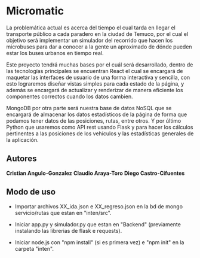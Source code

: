 # Micromatic

La problemática actual es acerca del tiempo el cual tarda en llegar el transporte 
público a cada paradero en la ciudad de Temuco, por el cual el objetivo será 
implementar un simulador del recorrido que hacen los microbuses para dar a conocer 
a la gente un aproximado de dónde pueden estar los buses urbanos en tiempo real.

Este proyecto tendrá muchas bases por el cuál será desarrollado, dentro de las 
tecnologías principales se encuentran React el cual se encargará de maquetar las 
interfaces de usuario de una forma interactiva y sencilla, con esto lograremos diseñar 
vistas simples para cada estado de la página, y además se encargará de actualizar y 
renderizar de manera eficiente los componentes correctos cuando los datos cambien. 

MongoDB por otra parte será nuestra base de datos NoSQL que se encargará de 
almacenar los datos estadísticos de la página de forma que podamos tener datos de 
las posiciones, rutas, entre otros. Y por último Python que usaremos como API rest 
usando Flask y para hacer los cálculos pertinentes a las posiciones de los vehículos y 
las estadísticas generales de la aplicación.

## Autores

**Cristian Angulo-Gonzalez**
**Claudio Araya-Toro**
**Diego Castro-Cifuentes**

## Modo de uso

- Importar archivos XX_ida.json e XX_regreso.json en la bd de mongo servicio/rutas que estan en "inten/src".

- Iniciar app.py y simulador.py que estan en "Backend" (previamente instalando las librerias de flask e requests).

- Iniciar node.js con "npm install" (si es primera vez) e "npm init" en la carpeta "inten".